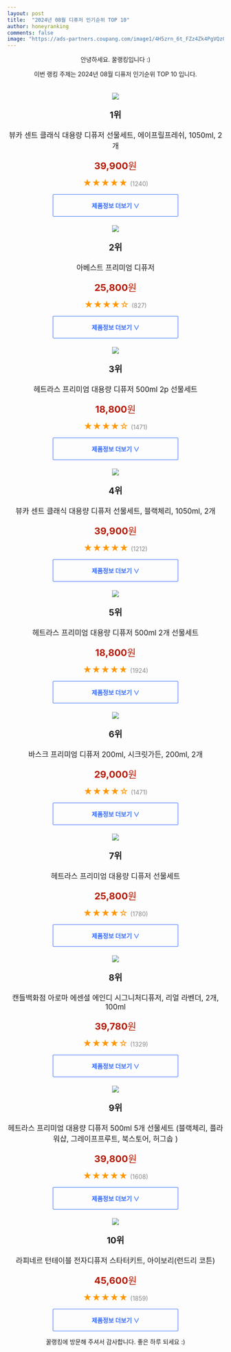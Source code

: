 ```yaml
---
layout: post
title:  "2024년 08월 디퓨저 인기순위 TOP 10"
author: honeyranking
comments: false
image: "https://ads-partners.coupang.com/image1/4H5zrn_6t_FZz4Zk4PgVQzG8UHPczIi2pFogrC7PX7RDNiYH7kjw2-Z3YKkANLjtM6usfp1UFzWlu6pv3B7cNdCaocZmxk8DOKdHiHAaHZ2yPhL1YGIwS51lQLLMMaOG0jlDx1njmNyzXZiUTgrfTHHFpTOlqY6_zJAMxms9QvnUs-EQoa3hWf3toaRyIJusLiXdb98OoIBjP07LI-F1SfvdTuwXhH_BTMhQg_N8CY4PxfvXaJbHmFVRpcscNkuN09i5S-bkAX5yOOdqC4Dqt0ZNnTxW5dJMgcvpdtEG"
---
```

<p style="text-align: center;">안녕하세요. 꿀랭킹입니다 :)</p>
<p style="text-align: center;">이번 랭킹 주제는 2024년 08월 디퓨저 인기순위 TOP 10 입니다.</p><center><img src="https://ads-partners.coupang.com/image1/4H5zrn_6t_FZz4Zk4PgVQzG8UHPczIi2pFogrC7PX7RDNiYH7kjw2-Z3YKkANLjtM6usfp1UFzWlu6pv3B7cNdCaocZmxk8DOKdHiHAaHZ2yPhL1YGIwS51lQLLMMaOG0jlDx1njmNyzXZiUTgrfTHHFpTOlqY6_zJAMxms9QvnUs-EQoa3hWf3toaRyIJusLiXdb98OoIBjP07LI-F1SfvdTuwXhH_BTMhQg_N8CY4PxfvXaJbHmFVRpcscNkuN09i5S-bkAX5yOOdqC4Dqt0ZNnTxW5dJMgcvpdtEG" style="margin-top:20px" /></center><p style="text-align: center; font-size: 20px"><b>1위</b></p><p style="text-align: center; font-size: 17px">뷰카 센트 클래식 대용량 디퓨저 선물세트, 에이프릴프레쉬, 1050ml, 2개</p><p style="text-align: center;"><span style="color: #b61800; font-size: 22px;"><b>39,900</b>원</span></p><p style="text-align: center;"><span style="color: #ff9600; font-size: 20px;">★★★★★ </span><span style="color: #878787;">(1240)</span></p><center><a href="https://link.coupang.com/re/AFFSDP?lptag=AF3899140&subid=honeyrank&pageKey=7308098821&itemId=20198291276&vendorItemId=87289128593&traceid=V0-153-fe91261b55a5192c&clickBeacon=e156f8c0-53c9-11ef-aad5-43330c3e5e1d%7E3&requestid=20240806170000555247730294&token=31850C%7CMIXED"><div style="font-size: 14px; display: inline-block; padding: 15px 90px; color: #346aff; border-radius: 2px; border: 1px solid #346aff; cursor: pointer;"><b>제품정보 더보기 &or;</b></div></a></center><center><img src="https://ads-partners.coupang.com/image1/ebWsXevxbxz8lGL-eYtwP2gDNh_wmDDrpYLPMs2wOLH3xqjlQhw-BMHD49I5ozm8ttkBkDqt7utUpbiSWmu3909y4lGCg5L8wmkocBGdd12Rb2eLsoi1S5SR-roaSvQGrLOXkg1d0uFU4pJqZKCLT2yxsuxT-INJfbLx0ON5F8NObv-gaM_BVUDr4-QS8ycX8DxWm6qE-Wd4s-4N95UTjjMBaj-m9agk-ErSsRQDmc_tCqkcGho2VMiZ-0eXAIckKqDT1Os765kc24VqO6BI_okrtlWYP7iHGQ==" style="margin-top:20px" /></center><p style="text-align: center; font-size: 20px"><b>2위</b></p><p style="text-align: center; font-size: 17px">아베스트 프리미엄 디퓨저</p><p style="text-align: center;"><span style="color: #b61800; font-size: 22px;"><b>25,800</b>원</span></p><p style="text-align: center;"><span style="color: #ff9600; font-size: 20px;">★★★★☆ </span><span style="color: #878787;">(827)</span></p><center><a href="https://link.coupang.com/re/AFFSDP?lptag=AF3899140&subid=honeyrank&pageKey=7966988008&itemId=22050160435&vendorItemId=89097444304&traceid=V0-153-8ed10491ab8ce286&requestid=20240806170000555247730294&token=31850C%7CMIXED"><div style="font-size: 14px; display: inline-block; padding: 15px 90px; color: #346aff; border-radius: 2px; border: 1px solid #346aff; cursor: pointer;"><b>제품정보 더보기 &or;</b></div></a></center><center><img src="https://ads-partners.coupang.com/image1/4hshxoNB3x0f3P2A4jk21v_2TrItktsWDaod_3At66pEVbd7pUztBvxrXTAAqRHu-jH82Fo3PhTMGXF6e4gtJ0BNmkmefDqXgL012M9hWenPLOy4THyyHiOg2jMRmq7ZF_DQFXXV5U4Jjk-7sZng8nEH5Xv3V2FX_9l-2LqSwvOIw7BFhCcsplegcSxd4aE7EbtWZoinM1lhJFsULMxiHqSdEjfVwyNi1lrlQD53z72Gg68dEvgXD7nx3p4WxyJFLL0oUZhkG4kGghLoX1GFKCB4AuA5pIqyXxA=" style="margin-top:20px" /></center><p style="text-align: center; font-size: 20px"><b>3위</b></p><p style="text-align: center; font-size: 17px">헤트라스 프리미엄 대용량 디퓨저 500ml 2p 선물세트</p><p style="text-align: center;"><span style="color: #b61800; font-size: 22px;"><b>18,800</b>원</span></p><p style="text-align: center;"><span style="color: #ff9600; font-size: 20px;">★★★★☆ </span><span style="color: #878787;">(1471)</span></p><center><a href="https://link.coupang.com/re/AFFSDP?lptag=AF3899140&subid=honeyrank&pageKey=6991217590&itemId=17111388295&vendorItemId=81740760139&traceid=V0-153-30192501060a4ba3&requestid=20240806170000555247730294&token=31850C%7CMIXED"><div style="font-size: 14px; display: inline-block; padding: 15px 90px; color: #346aff; border-radius: 2px; border: 1px solid #346aff; cursor: pointer;"><b>제품정보 더보기 &or;</b></div></a></center><center><img src="https://ads-partners.coupang.com/image1/0SMwBuY4_V0R-2_A0cBfKOdVq232QG2qmFXQ1xtN9F0KRG2lRf3YOvF6ZfwLTAwJNXJsXbV4sfd65_j2YoR8iTg4pXLUD-S91jLjP5ZeE9Y6KKRhkKfg3yGI5ayxGtXBYCo07qWP8mlQHKGGm_NTRzGMbhnXC06CtNKWd_e1imdT2mmqqQx4wccdrBlc_PYJKEeh-alv-tJAi_43LAETWXl7qtrXBcztC5wz4Bq1YfU90qO5Bh7D4gJT0oOYhK5OkANakWaDcMy2t-B53AyWunlzSklshXpyv2ywLTJ7eQ==" style="margin-top:20px" /></center><p style="text-align: center; font-size: 20px"><b>4위</b></p><p style="text-align: center; font-size: 17px">뷰카 센트 클래식 대용량 디퓨저 선물세트, 블랙체리, 1050ml, 2개</p><p style="text-align: center;"><span style="color: #b61800; font-size: 22px;"><b>39,900</b>원</span></p><p style="text-align: center;"><span style="color: #ff9600; font-size: 20px;">★★★★★ </span><span style="color: #878787;">(1212)</span></p><center><a href="https://link.coupang.com/re/AFFSDP?lptag=AF3899140&subid=honeyrank&pageKey=7308098821&itemId=19468271317&vendorItemId=86578591358&traceid=V0-153-fe91261b55a5192c&clickBeacon=e1571fd0-53c9-11ef-9993-4d4ef8eaf83f%7E3&requestid=20240806170000555247730294&token=31850C%7CMIXED"><div style="font-size: 14px; display: inline-block; padding: 15px 90px; color: #346aff; border-radius: 2px; border: 1px solid #346aff; cursor: pointer;"><b>제품정보 더보기 &or;</b></div></a></center><center><img src="https://ads-partners.coupang.com/image1/y_z6HnYChMJkDEnGyxIJJcXEniKeE_oOdq25VlvYpyFFkngQhBjnJEifGWeiAKz4BUlpryo5T5HmNt29ahI0RMexM6bzI93eODX9xVUrP_msuR_APbvE3MP9WpXKhRvXDLEStOWPqAVd8KHfO2620trITfl3Orj_pkl4aH-EyVxoaSoXaeEsle3J5RBEM9wn-jaZLKa7J8KjOsacdJxVp264oQZSugnVbXqYNJYBmaSU1KnuDvsoCjCrAKwEknZUUg-vpYXWx3Cs1tIJpndLJgVLChRf9L_hZGCy" style="margin-top:20px" /></center><p style="text-align: center; font-size: 20px"><b>5위</b></p><p style="text-align: center; font-size: 17px">헤트라스 프리미엄 대용량 디퓨저 500ml 2개 선물세트</p><p style="text-align: center;"><span style="color: #b61800; font-size: 22px;"><b>18,800</b>원</span></p><p style="text-align: center;"><span style="color: #ff9600; font-size: 20px;">★★★★★ </span><span style="color: #878787;">(1924)</span></p><center><a href="https://link.coupang.com/re/AFFSDP?lptag=AF3899140&subid=honeyrank&pageKey=6991217590&itemId=17111254907&vendorItemId=81740760150&traceid=V0-153-30192501060a4ba3&requestid=20240806170000555247730294&token=31850C%7CMIXED"><div style="font-size: 14px; display: inline-block; padding: 15px 90px; color: #346aff; border-radius: 2px; border: 1px solid #346aff; cursor: pointer;"><b>제품정보 더보기 &or;</b></div></a></center><center><img src="https://ads-partners.coupang.com/image1/z-3m-6WFlEEnh-_Xz0JH7E_-CLXnf0STBRF8J7Q0Kg6gJqf_jdqEhfvDm9xjecyhyMr_9OgyebBNXpRNS3vGlLSPvsdXc8r7yaS1_vyG3y5NQPcGlq4EwMblhadgX2aAzHvJlU1yekPIcSqyW8Wz5mX2DuREfTOs1sCqpDaZA0hfgOBOc4f-JRdHHFGTz4mwL7tAHXx69KVQWzCh1HIyWlJMGBsgm8co0g_s2RdubPMg2yqnoG4-lh7BuWuwe39Ql3x6llWk7DtBxjskzlbFmUwb4iKhrLdbQajucqC0" style="margin-top:20px" /></center><p style="text-align: center; font-size: 20px"><b>6위</b></p><p style="text-align: center; font-size: 17px">바스크 프리미엄 디퓨저 200ml, 시크릿가든, 200ml, 2개</p><p style="text-align: center;"><span style="color: #b61800; font-size: 22px;"><b>29,000</b>원</span></p><p style="text-align: center;"><span style="color: #ff9600; font-size: 20px;">★★★★☆ </span><span style="color: #878787;">(1471)</span></p><center><a href="https://link.coupang.com/re/AFFSDP?lptag=AF3899140&subid=honeyrank&pageKey=6789750455&itemId=15993838631&vendorItemId=83199213304&traceid=V0-153-3295be31dade66e9&clickBeacon=e1571fd0-53c9-11ef-81f3-91a5d5002d17%7E3&requestid=20240806170000555247730294&token=31850C%7CMIXED"><div style="font-size: 14px; display: inline-block; padding: 15px 90px; color: #346aff; border-radius: 2px; border: 1px solid #346aff; cursor: pointer;"><b>제품정보 더보기 &or;</b></div></a></center><center><img src="https://ads-partners.coupang.com/image1/pqWZKVSUjeT0YUO9pkqUUEVs8e34wpTTuDMksnaaKN1pc3-3F2H9os72NMP9rzuoYT0I07dpeS9gU23nBADEDO15xOS7Xqeawf9DWPFd8g78cPR03LH2gR4zrqotQHEiuCUiy3EUYT1R5XWiybTliNGyV0FwrFvsdAplFaDNM-cT2AltNaC4X8cx_2EAdDA7t56bIJlGRtdoluMOOz4EjuO_SqPrQB18MC2Q3aZsM4n3-jFGWSKGtoHpVggG9dwWgzDVqDs1qjtYCnQSDf7wd__CSwwU8-eE0A==" style="margin-top:20px" /></center><p style="text-align: center; font-size: 20px"><b>7위</b></p><p style="text-align: center; font-size: 17px">헤트라스 프리미엄 대용량 디퓨저 선물세트</p><p style="text-align: center;"><span style="color: #b61800; font-size: 22px;"><b>25,800</b>원</span></p><p style="text-align: center;"><span style="color: #ff9600; font-size: 20px;">★★★★☆ </span><span style="color: #878787;">(1780)</span></p><center><a href="https://link.coupang.com/re/AFFSDP?lptag=AF3899140&subid=honeyrank&pageKey=6991217590&itemId=9608615735&vendorItemId=81740492534&traceid=V0-153-30192501060a4ba3&requestid=20240806170000555247730294&token=31850C%7CMIXED"><div style="font-size: 14px; display: inline-block; padding: 15px 90px; color: #346aff; border-radius: 2px; border: 1px solid #346aff; cursor: pointer;"><b>제품정보 더보기 &or;</b></div></a></center><center><img src="https://ads-partners.coupang.com/image1/o4mtBUqsH8HrQ858o79nIelN9Pj-3x2oC3_aJXu5CgDPcjZoeXGyeh3yPrHeum-ackco_5UsTndL2jZ6IeFA1LKSsNU7Calf0C5Gm_tyboJcxkEy2-Sjt2oAEfjI4UVfG-ugTb5OeJwX5Dh-SX17PwEcL8ze3OjFFGYHBA82vy2_ekgW-18w7zuicWCPp0vhoymcJCxuaXHEHzh96rfbyKKkoujqnAwdsqkWQA9HNZunv45HJkQ3yX7gNirZ2NKhlpXyO-tWWl8UajSFe4LNAhLI4btgvxfWWZ6sb7FtK-c=" style="margin-top:20px" /></center><p style="text-align: center; font-size: 20px"><b>8위</b></p><p style="text-align: center; font-size: 17px">캔들백화점 아로마 에센셜 에인디 시그니처디퓨저, 리얼 라벤더, 2개, 100ml</p><p style="text-align: center;"><span style="color: #b61800; font-size: 22px;"><b>39,780</b>원</span></p><p style="text-align: center;"><span style="color: #ff9600; font-size: 20px;">★★★★☆ </span><span style="color: #878787;">(1329)</span></p><center><a href="https://link.coupang.com/re/AFFSDP?lptag=AF3899140&subid=honeyrank&pageKey=7599531472&itemId=22586175427&vendorItemId=89627909948&traceid=V0-153-ad0198dff914869b&clickBeacon=e1571fd0-53c9-11ef-b541-986413ad691b%7E3&requestid=20240806170000555247730294&token=31850C%7CMIXED"><div style="font-size: 14px; display: inline-block; padding: 15px 90px; color: #346aff; border-radius: 2px; border: 1px solid #346aff; cursor: pointer;"><b>제품정보 더보기 &or;</b></div></a></center><center><img src="https://ads-partners.coupang.com/image1/MBl7T7D3oDOdQ39tMHXgNM0oBbSWeKWdezShuLQukyr4c0aQRR8c4PHTfXurYnJNKMcyqdLgS7ZXGE3gGjo0Qy-4gPgJeXDcdG2kg-pAKIH8Ei26bIty8E_0ddyUMbezGXZ58MhX6CTPQ9MZe6PdSbv_6B6QmzRMiIRSxdW-gF3hen7_ZeuV2KRGRka77AB2RIPjcPzzpsKN6p8eGNrIha4cQrdvLjCbP5LMw3a8bkvIjE2RkAwGqHTGwqA-z3ksvxdAWSg8zb25RtuXXwJB_6IShE72Q5-Al7vO1_PrLeJehbGKLUbUXUq-KA==" style="margin-top:20px" /></center><p style="text-align: center; font-size: 20px"><b>9위</b></p><p style="text-align: center; font-size: 17px">헤트라스 프리미엄 대용량 디퓨저 500ml 5개 선물세트 (블랙체리, 플라워샵, 그레이프프루트, 북스토어, 허그솝 )</p><p style="text-align: center;"><span style="color: #b61800; font-size: 22px;"><b>39,800</b>원</span></p><p style="text-align: center;"><span style="color: #ff9600; font-size: 20px;">★★★★★ </span><span style="color: #878787;">(1608)</span></p><center><a href="https://link.coupang.com/re/AFFSDP?lptag=AF3899140&subid=honeyrank&pageKey=6991217590&itemId=17111407337&vendorItemId=81740492192&traceid=V0-153-30192501060a4ba3&requestid=20240806170000555247730294&token=31850C%7CMIXED"><div style="font-size: 14px; display: inline-block; padding: 15px 90px; color: #346aff; border-radius: 2px; border: 1px solid #346aff; cursor: pointer;"><b>제품정보 더보기 &or;</b></div></a></center><center><img src="https://ads-partners.coupang.com/image1/Xzi43qF8A0Nb0jiAXxx6PUYVCcD1sQZT6oEkwEn2wUHeZLT9bqcmJC5nWD4wFR--N9ht2agwriaMQgGuTZOUrhNokqBCy4I4gqQ46P1BxFmhYls2STSOCja_Fr2EoICYP61_sJGs3qto0ep7UVITQcq9JlUUrdDFDrXUhAGqpUSq2UxSoD-xcG9sCQaKwxz0EOZKFbF2WX6RhhDY1F0EO2j93Bst2N5uN20dC8gqPTtnmioj_Pl3GbucFFc4lCpBpA8MrXavIG2TthGdvfChthe8qoLirT2DjEquGq69Cg==" style="margin-top:20px" /></center><p style="text-align: center; font-size: 20px"><b>10위</b></p><p style="text-align: center; font-size: 17px">라피네르 턴테이블 전자디퓨저 스타터키트, 아이보리(런드리 코튼)</p><p style="text-align: center;"><span style="color: #b61800; font-size: 22px;"><b>45,600</b>원</span></p><p style="text-align: center;"><span style="color: #ff9600; font-size: 20px;">★★★★★ </span><span style="color: #878787;">(1859)</span></p><center><a href="https://link.coupang.com/re/AFFSDP?lptag=AF3899140&subid=honeyrank&pageKey=6991015357&itemId=17110332118&vendorItemId=84284015299&traceid=V0-153-2348ab0bea2f9294&clickBeacon=e1571fd0-53c9-11ef-b374-d234025c5467%7E3&requestid=20240806170000555247730294&token=31850C%7CMIXED"><div style="font-size: 14px; display: inline-block; padding: 15px 90px; color: #346aff; border-radius: 2px; border: 1px solid #346aff; cursor: pointer;"><b>제품정보 더보기 &or;</b></div></a></center><p style="text-align: center;">꿀랭킹에 방문해 주셔서 감사합니다. 좋은 하루 되세요 :)</p>